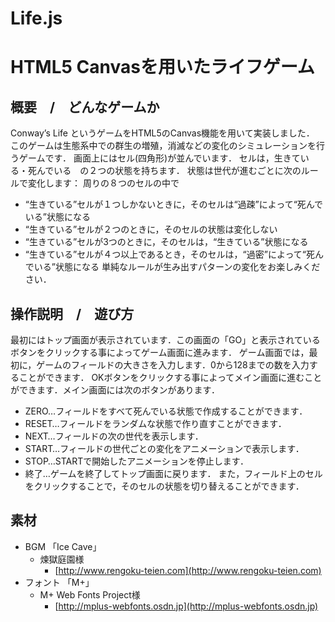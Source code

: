 # Life.js 
# HTML5 Canvasを用いたライフゲーム
## 概要　/　どんなゲームか
Conway’s Life というゲームをHTML5のCanvas機能を用いて実装しました．
このゲームは生態系中での群生の増殖，消滅などの変化のシミュレーションを行うゲームです．
画面上にはセル(四角形)が並んでいます．
セルは，生きている・死んでいる　の２つの状態を持ちます．
状態は世代が進むごとに次のルールで変化します：
周りの８つのセルの中で
- “生きている”セルが１つしかないときに，そのセルは“過疎”によって“死んでいる”状態になる
- “生きている”セルが２つのときに，そのセルの状態は変化しない
- “生きている”セルが3つのときに，そのセルは，“生きている”状態になる
- “生きている”セルが４つ以上であるとき，そのセルは，“過密”によって“死んでいる”状態になる
単純なルールが生み出すパターンの変化をお楽しみください．

## 操作説明　/　遊び方
最初にはトップ画面が表示されています．この画面の「GO」と表示されているボタンをクリックする事によってゲーム画面に進みます．
ゲーム画面では，最初に，ゲームのフィールドの大きさを入力します．0から128までの数を入力することができます．
OKボタンをクリックする事によってメイン画面に進むことができます．メイン画面には次のボタンがあります．
- ZERO…フィールドをすべて死んでいる状態で作成することができます．
- RESET…フィールドをランダムな状態で作り直すことができます．
- NEXT…フィールドの次の世代を表示します．
- START…フィールドの世代ごとの変化をアニメーションで表示します．
- STOP…STARTで開始したアニメーションを停止します．
- 終了…ゲームを終了してトップ画面に戻ります．
また，フィールド上のセルをクリックすることで，そのセルの状態を切り替えることができます．

## 素材
- BGM 「Ice Cave」
  - 煉獄庭園様
    - [http://www.rengoku-teien.com](http://www.rengoku-teien.com)
- フォント 「M+」 
  - M+ Web Fonts Project様
    - [http://mplus-webfonts.osdn.jp](http://mplus-webfonts.osdn.jp)
